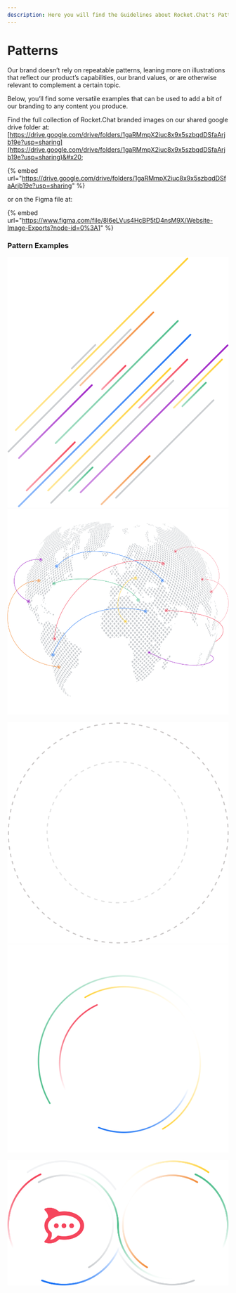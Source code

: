 ```yaml
---
description: Here you will find the Guidelines about Rocket.Chat's Patterns
---
```


# Patterns

Our brand doesn’t rely on repeatable patterns, leaning more on illustrations that reflect our product’s capabilities, our brand values, or are otherwise relevant to complement a certain topic.

Below, you’ll find some versatile examples that can be used to add a bit of our branding to any content you produce.

Find the full collection of Rocket.Chat branded images on our shared google drive folder at: \
[https://drive.google.com/drive/folders/1gaRMmpX2iuc8x9x5szbqdDSfaArjb19e?usp=sharing](https://drive.google.com/drive/folders/1gaRMmpX2iuc8x9x5szbqdDSfaArjb19e?usp=sharing)&#x20;

{% embed url="https://drive.google.com/drive/folders/1gaRMmpX2iuc8x9x5szbqdDSfaArjb19e?usp=sharing" %}

or on the Figma file at:

{% embed url="https://www.figma.com/file/8I6eLVus4HcBP5tD4nsM9X/Website-Image-Exports?node-id=0%3A1" %}

### Pattern Examples

![](<../../.gitbook/assets/image (668).png>)![](<../../.gitbook/assets/image (689).png>)

![](<../../.gitbook/assets/image (647).png>)![](<../../.gitbook/assets/image (681).png>)

![](<../../.gitbook/assets/image (646).png>)
